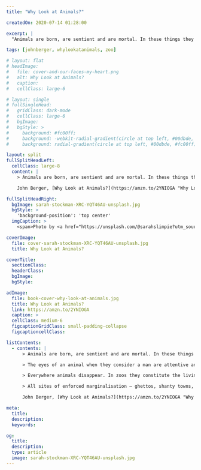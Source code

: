 ```yaml
---
title: "Why Look at Animals?"

createdOn: 2020-07-14 01:28:00

excerpt: |
  "Animals are born, are sentient and are mortal. In these things they resemble man...

tags: [johnberger, whylookatanimals, zoo]

# layout: flat
# headImage:
#   file: cover-and-our-faces-my-heart.png
#   alt: Why Look at Animals?
#   caption:
#   cellClass: large-6

# layout: single
# fullSingleHead:
#   gridClass: dark-mode
#   cellClass: large-6
#   bgImage:
#   bgStyle: >
#     background: #fc00ff;
#     background: -webkit-radial-gradient(circle at top left, #00dbde, #fc00ff);
#     background: radial-gradient(circle at top left, #00dbde, #fc00ff);

layout: split
fullSplitHeadLeft:
  cellClass: large-8
  content: |
    > Animals are born, are sentient and are mortal. In these things they resemble man. In their superficial anatomy — less in their deep anatomy — in their habits, in their time, in their physical capacities, they differ from man. They are both like and unlike.

    John Berger, [Why Look at Animals?](https://amzn.to/2YNIOGA "Why Look at Animals?") 2009. {.line-before}

fullSplitHeadRight:
  bgImage: sarah-stockman-XRC-YQT46AU-unsplash.jpg
  bgStyle: >
    'background-position': 'top center'
  imgCaption: >
    <span>Photo by <a href="https://unsplash.com/@sarahslimpie?utm_source=unsplash&amp;utm_medium=referral&amp;utm_content=creditCopyText">sarah stockman</a> on <a href="https://unsplash.com/s/photos/zoo?utm_source=unsplash&amp;utm_medium=referral&amp;utm_content=creditCopyText">Unsplash</a></span>

coverImage:
  file: cover-sarah-stockman-XRC-YQT46AU-unsplash.jpg
  title: Why Look at Animals?

coverTitle:
  sectionClass:
  headerClass:
  bgImage:
  bgStyle:

adImage:
  file: book-cover-why-look-at-animals.jpg
  title: Why Look at Animals?
  link: https://amzn.to/2YNIOGA
  caption: >
  cellClass: medium-6
  figcaptionGridClass: small-padding-collapse
  figcaptioncellClass:

listContents:
  - contents: |
      > Animals are born, are sentient and are mortal. In these things they resemble man. In their superficial anatomy — less in their deep anatomy — in their habits, in their time, in their physical capacities, they differ from man. They are both like and unlike.

      > The eyes of an animal when they consider a man are attentive and wary. The same animal may well look at other species in the same way. He does not reserve a special look for man. But by no other species except man will the animal’s look be recognised as familiar. Other animals are held by the look. Man becomes aware of himself returning the look.

      > Everywhere animals disappear. In zoos they constitute the living monument to their own disappearance. And in doing so, they provoked their last metaphor.

      > All sites of enforced marginalisation — ghettos, shanty towns, prisons, madhouses, concentration camps — have something in common with zoos. But it is both too easy and too evasive to use the zoo as a symbol. The zoo is a demonstration of the relations between man and animals; nothing else.

      John Berger, [Why Look at Animals?](https://amzn.to/2YNIOGA "Why Look at Animals?") 2009. {.line-before}

meta:
  title:
  description:
  keywords:

og:
  title:
  description:
  type: article
  image: sarah-stockman-XRC-YQT46AU-unsplash.jpg
---
```

